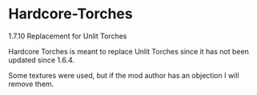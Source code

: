 # Hardcore-Torches
1.7.10 Replacement for Unlit Torches

Hardcore Torches is meant to replace Unlit Torches since it has not been updated since 1.6.4.

Some textures were used, but if the mod author has an objection I will remove them.
